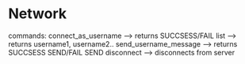# Network
commands:
connect_as_username --> returns SUCCSESS/FAIL
list --> returns username1, username2..
send_username_message --> returns SUCCSESS SEND/FAIL SEND
disconnect  --> disconnects from server
